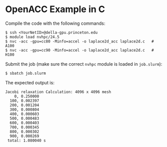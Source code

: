 # OpenACC Example in C

Compile the code with the following commands:

```
$ ssh <YourNetID>@della-gpu.princeton.edu
$ module load nvhpc/24.5
$ nvc -acc -gpu=cc80 -Minfo=accel -o laplace2d_acc laplace2d.c   # A100
$ nvc -acc -gpu=cc90 -Minfo=accel -o laplace2d_acc laplace2d.c   # H100
```

Submit the job (make sure the correct `nvhpc` module is loaded in `job.slurm`):

```
$ sbatch job.slurm
```

The expected output is:

```
Jacobi relaxation Calculation: 4096 x 4096 mesh
    0, 0.250000
  100, 0.002397
  200, 0.001204
  300, 0.000804
  400, 0.000603
  500, 0.000483
  600, 0.000403
  700, 0.000345
  800, 0.000302
  900, 0.000269
 total: 1.080040 s
```
